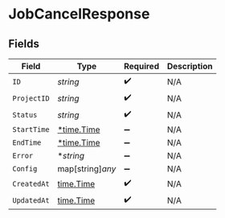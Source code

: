 # JobCancelResponse


## Fields

| Field                                      | Type                                       | Required                                   | Description                                |
| ------------------------------------------ | ------------------------------------------ | ------------------------------------------ | ------------------------------------------ |
| `ID`                                       | *string*                                   | :heavy_check_mark:                         | N/A                                        |
| `ProjectID`                                | *string*                                   | :heavy_check_mark:                         | N/A                                        |
| `Status`                                   | *string*                                   | :heavy_check_mark:                         | N/A                                        |
| `StartTime`                                | [*time.Time](https://pkg.go.dev/time#Time) | :heavy_minus_sign:                         | N/A                                        |
| `EndTime`                                  | [*time.Time](https://pkg.go.dev/time#Time) | :heavy_minus_sign:                         | N/A                                        |
| `Error`                                    | **string*                                  | :heavy_minus_sign:                         | N/A                                        |
| `Config`                                   | map[string]*any*                           | :heavy_minus_sign:                         | N/A                                        |
| `CreatedAt`                                | [time.Time](https://pkg.go.dev/time#Time)  | :heavy_check_mark:                         | N/A                                        |
| `UpdatedAt`                                | [time.Time](https://pkg.go.dev/time#Time)  | :heavy_check_mark:                         | N/A                                        |